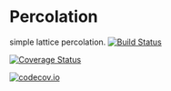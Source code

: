 # Percolation

simple lattice percolation.
[![Build Status](https://travis-ci.org/tkMeitner/Percolation.jl.svg?branch=master)](https://travis-ci.org/tkMeitner/Percolation.jl)

[![Coverage Status](https://coveralls.io/repos/tkMeitner/Percolation.jl/badge.svg?branch=master&service=github)](https://coveralls.io/github/tkMeitner/Percolation.jl?branch=master)

[![codecov.io](http://codecov.io/github/tkMeitner/Percolation.jl/coverage.svg?branch=master)](http://codecov.io/github/tkMeitner/Percolation.jl?branch=master)
